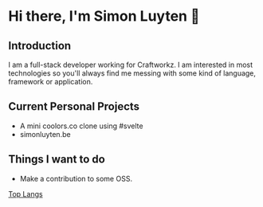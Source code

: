 # Hi there, I'm Simon Luyten 👋


## Introduction
I am a full-stack developer working for Craftworkz. I am interested in most technologies so you'll always find me messing with some kind of language, framework or application.

## Current Personal Projects
- A mini coolors.co clone using #svelte
- simonluyten.be

## Things I want to do
- Make a contribution to some OSS.


[Top Langs](https://github-readme-stats.vercel.app/api/top-langs/?username=simluyt&layout=compact)
